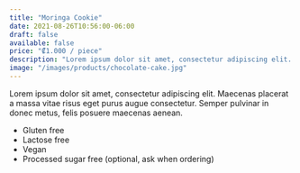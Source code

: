 ```yaml
---
title: "Moringa Cookie"
date: 2021-08-26T10:56:00-06:00
draft: false
available: false
price: "₡1.000 / piece"
description: "Lorem ipsum dolor sit amet, consectetur adipiscing elit. Maecenas placerat a massa vitae risus eget purus augue consectetur. Semper pulvinar in donec metus, felis posuere maecenas aenean."
image: "/images/products/chocolate-cake.jpg"
---
```

Lorem ipsum dolor sit amet, consectetur adipiscing elit. Maecenas placerat a massa vitae risus eget purus augue consectetur. Semper pulvinar in donec metus, felis posuere maecenas aenean.

* Gluten free
* Lactose free
* Vegan
* Processed sugar free (optional, ask when ordering)
